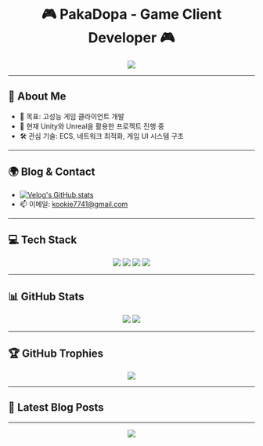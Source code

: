 <h1 align="center">🎮 PakaDopa - Game Client Developer 🎮</h1>
<p align="center">
  <img src="https://capsule-render.vercel.app/api?type=waving&color=0:283593,100:1565C0&height=200&section=header&text=Welcome%20to%20PakaDopa's%20Profile&fontSize=30&fontColor=ffffff" />
</p>

---

## 🧠 About Me

- 🎯 목표: 고성능 게임 클라이언트 개발
- 🔭 현재 Unity와 Unreal을 활용한 프로젝트 진행 중
- 🛠️ 관심 기술: ECS, 네트워크 최적화, 게임 UI 시스템 구조

---

## 🌍 Blog & Contact

- [![Velog's GitHub stats](https://velog-readme-stats.vercel.app/api/badge?name=pakadopa)](https://velog.io/@pakadopa/posts)
- 📫 이메일: kookie7741@gmail.com

---

## 💻 Tech Stack

<p align="center">
  <img src="https://img.shields.io/badge/C%23-239120?style=for-the-badge&logo=c-sharp&logoColor=white"/>
  <img src="https://img.shields.io/badge/C++-00599C?style=for-the-badge&logo=c%2B%2B&logoColor=white"/>
  <img src="https://img.shields.io/badge/Unity-000000?style=for-the-badge&logo=unity&logoColor=white"/>
  <img src="https://img.shields.io/badge/Unreal-0E1128?style=for-the-badge&logo=unrealengine&logoColor=white"/>
</p>

---

## 📊 GitHub Stats

<p align="center">
  <img src="https://github-readme-stats.vercel.app/api?username=PakaDopa&show_icons=true&theme=tokyonight&count_private=true" />
  <img src="https://github-readme-stats.vercel.app/api/top-langs/?username=PakaDopa&layout=compact&theme=tokyonight" />
</p>

---

## 🏆 GitHub Trophies

<p align="center">
  <img src="https://github-profile-trophy.vercel.app/?username=PakaDopa&theme=darkhub&margin-w=15&no-frame=true" />
</p>

---

## 📝 Latest Blog Posts

<!-- BLOG-POST-LIST:START -->
<!-- BLOG-POST-LIST:END -->

---

<p align="center">
  <img src="https://capsule-render.vercel.app/api?type=waving&color=0:283593,100:1565C0&height=100&section=footer"/>
</p>
